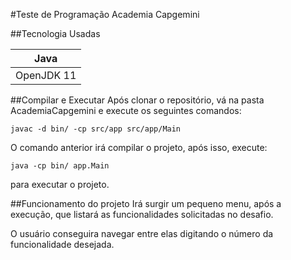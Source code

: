 #Teste de Programação Academia Capgemini

##Tecnologia Usadas
<table>
    <thead>
        <tr>
            <th>Java</th>
        </tr>
    </thead>
    <tbody>
        <tr>
            <td>OpenJDK 11</td>
        </tr>
    </tbody>
</table>

##Compilar e Executar
Após clonar o repositório, vá na pasta AcademiaCapgemini e execute os seguintes comandos:

    javac -d bin/ -cp src/app src/app/Main

O comando anterior irá compilar o projeto, após isso, execute:

    java -cp bin/ app.Main

para executar o projeto.

##Funcionamento do projeto
Irá surgir um pequeno menu, após a execução, que listará as funcionalidades solicitadas no desafio.

O usuário conseguira navegar entre elas digitando o número da funcionalidade desejada.